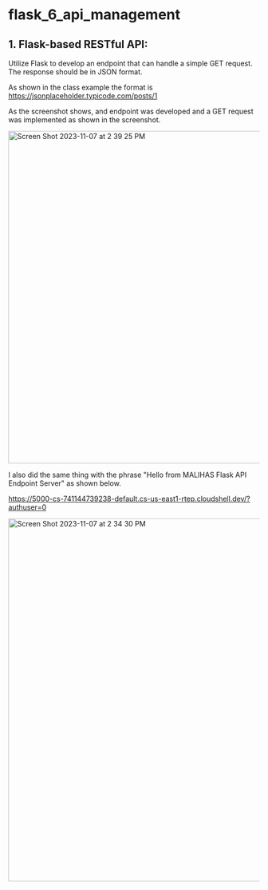 # flask_6_api_management



## 1. Flask-based RESTful API:
Utilize Flask to develop an endpoint that can handle a simple GET request.
The response should be in JSON format. 

As shown in the class example the format is https://jsonplaceholder.typicode.com/posts/1

As the screenshot shows, and endpoint was developed and a GET request was implemented as shown in the screenshot.

<img width="666" alt="Screen Shot 2023-11-07 at 2 39 25 PM" src="https://github.com/malh718/flask_6_api_management/assets/102617334/533aa9f7-632b-404c-8542-54d65755bcb8">



I also did the same thing with the phrase "Hello from MALIHAS Flask API Endpoint Server" as shown below.

https://5000-cs-741144739238-default.cs-us-east1-rtep.cloudshell.dev/?authuser=0

<img width="727" alt="Screen Shot 2023-11-07 at 2 34 30 PM" src="https://github.com/malh718/flask_6_api_management/assets/102617334/2f62f4d7-019a-40b2-8730-83d87ca0731c">


